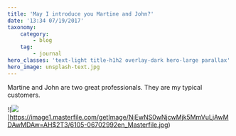 ```yaml
---
title: 'May I introduce you Martine and John?'
date: '13:34 07/19/2017'
taxonomy:
    category:
        - blog
    tag:
        - journal
hero_classes: 'text-light title-h1h2 overlay-dark hero-large parallax'
hero_image: unsplash-text.jpg
---
```


Martine and John are two great professionals.
They are my typical customers.

![![](http://)]https://image1.masterfile.com/getImage/NjEwNS0wNjcwMjk5MmVuLjAwMDAwMDAw=AH$2T3/6105-06702992en_Masterfile.jpg)